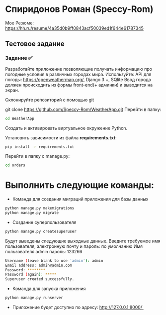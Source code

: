 # Спиридонов Роман (Speccy-Rom)
Мое Резюме: https://hh.ru/resume/4a35d0b9ff0843acf50039ed1f644e61787345

## Тестовое задание

### Задание :white_check_mark:
Разработайте приложение позволяющие получать информацию про погодные условия в различных городах мира.
Используйте: API для погоды: https://openweathermap.org/, Django 3 +, SQlite
Ввод города должен происходить из формы front-end(+ админки) и выводится на экран.


Склонируйте репозиторий с помощью git

   git clone https://github.com/Speccy-Rom/WeatherApp.git
Перейти в папку:
```bash
cd WeatherApp
```
Создать и активировать виртуальное окружение Python.

Установить зависимости из файла **requirements.txt**:
```bash
pip install -r requirements.txt
```
Перейти в папку с manage.py:
```bash
cd orders
```
# Выполнить следующие команды:

* Команда для создания миграций приложения для базы данных
```bash
python manage.py makemigrations
python manage.py migrate
```
* Создание суперпользователя
```bash
python manage.py createsuperuser
```
Будут выведены следующие выходные данные. Введите требуемое имя пользователя, электронную почту и пароль:
по умолчанию Имя пользователя admin пароль: 123266
```bash
Username (leave blank to use 'admin'): admin
Email address: admin@admin.com
Password: ********
Password (again): *****
Superuser created successfully.
```
* Команда для запуска приложения
```bash
python manage.py runserver
```
* Приложение будет доступно по адресу: http://127.0.0.1:8000/`
